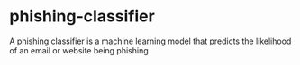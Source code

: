 # phishing-classifier
A phishing classifier is a machine learning model that predicts the likelihood of an email or website being phishing
